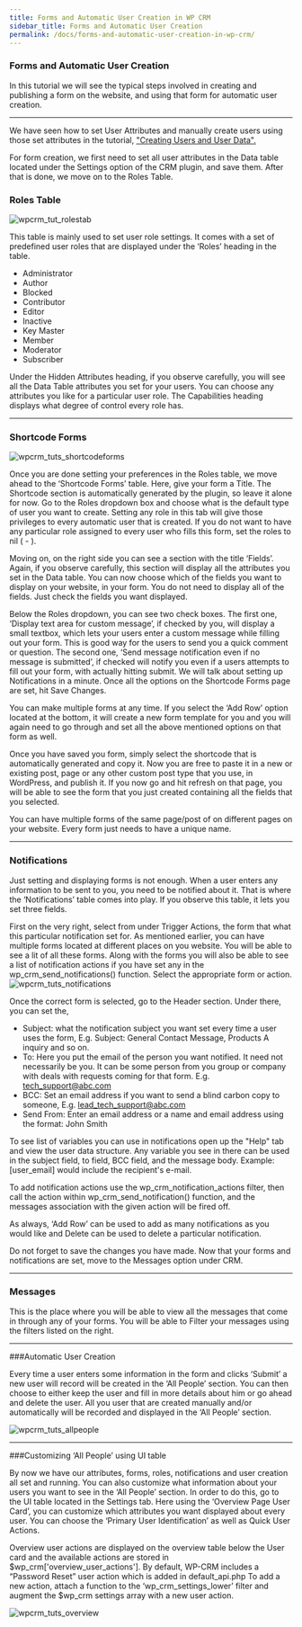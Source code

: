 ```yaml
---
title: Forms and Automatic User Creation in WP CRM
sidebar_title: Forms and Automatic User Creation
permalink: /docs/forms-and-automatic-user-creation-in-wp-crm/
---
```


### Forms and Automatic User Creation

In this tutorial we will see the typical steps involved in creating and publishing a form on the website, and using that form for automatic user creation.

___
We have seen how to set User Attributes and manually create users using those set attributes in the tutorial, ["Creating Users and User Data".](https://wp-crm.github.io/docs/creating-users-and-user-data-in-wp-crm/)

For form creation, we first need to set all user attributes in the Data table located under the Settings option of the CRM plugin, and save them. After that is done, we move on to the Roles Table.

### Roles Table
<img src="https://storage.googleapis.com/media.usabilitydynamics.com/2012/03/wpcrm_tut_rolestab.png" alt="wpcrm_tut_rolestab"/>

This table is mainly used to set user role settings. It comes with a set of predefined user roles that are displayed under the ‘Roles’ heading in the table.

* Administrator
* Author
* Blocked
* Contributor
* Editor
* Inactive
* Key Master
* Member
* Moderator
* Subscriber

Under the Hidden Attributes heading, if you observe carefully, you will see all the Data Table attributes you set for your users. You can choose any attributes you like for a particular user role. The Capabilities heading displays what degree of control every role has.
___

### Shortcode Forms

<img src="https://storage.googleapis.com/media.usabilitydynamics.com/2012/03/wpcrm_tuts_shortcodeforms.png" alt="wpcrm_tuts_shortcodeforms"/>

Once you are done setting your preferences in the Roles table, we move ahead to the ‘Shortcode Forms’ table. Here, give your form a Title. The Shortcode section is automatically generated by the plugin, so leave it alone for now. Go to the Roles dropdown box and choose what is the default type of user you want to create. Setting any role in this tab will give those privileges to every automatic user that is created. If you do not want to have any particular role assigned to every user who fills this form, set the roles to nil ( - ).

Moving on, on the right side you can see a section with the title ‘Fields’. Again, if you observe carefully, this section will display all the attributes you set in the Data table. You can now choose which of the fields you want to display on your website, in your form. You do not need to display all of the fields. Just check the fields you want displayed.

Below the Roles dropdown, you can see two check boxes. The first one, ‘Display text area for custom message’, if checked by you, will display a small textbox, which lets your users enter a custom message while filling out your form. This is good way for the users to send you a quick comment or question. The second one, ‘Send message notification even if no message is submitted’, if checked will notify you even if a users attempts to fill out your form, with actually hitting submit. We will talk about setting up Notifications in a minute. Once all the options on the Shortcode Forms page are set, hit Save Changes.

You can make multiple forms at any time. If you select the ‘Add Row’ option located at the bottom, it will create a new form template for you and you will again need to go through and set all the above mentioned options on that form as well.

Once you have saved you form, simply select the shortcode that is automatically generated and copy it. Now you are free to paste it in a new or existing post, page or any other custom post type that you use, in WordPress, and publish it. If you now go and hit refresh on that page, you will be able to see the form that you just created containing all the fields that you selected.

You can have multiple forms of the same page/post of on different pages on your website. Every form just needs to have a unique name.

___
### Notifications

Just setting and displaying forms is not enough. When a user enters any information to be sent to you, you need to be notified about it. That is where the ‘Notifications’ table comes into play. If you observe this table, it lets you set three fields.

First on the very right, select from under Trigger Actions, the form that what this particular notification set for. As mentioned earlier, you can have multiple forms located at different places on you website. You will be able to see a lit of all these forms. Along with the forms you will also be able to see a list of notification actions if you have set any in the wp_crm_send_notifications() function. Select the appropriate form or action.
<img src="https://storage.googleapis.com/media.usabilitydynamics.com/2012/03/wpcrm_tuts_notifications.png" alt="wpcrm_tuts_notifications"/>

Once the correct form is selected, go to the Header section. Under there, you can set the,

* Subject: what the notification subject you want set every time a user uses the form, E.g. Subject: General Contact Message, Products A inquiry and so on.
* To: Here you put the email of the person you want notified. It need not necessarily be you. It can be some person from you group or company with deals with requests coming for that form. E.g. tech_support@abc.com
* BCC: Set an email address if you want to send a blind carbon copy to someone, E.g. lead_tech_support@abc.com
* Send From: Enter an email address or a name and email address using the format: John Smith


To see list of variables you can use in notifications open up the "Help" tab and view the user data structure. Any variable you see in there can be used in the subject field, to field, BCC field, and the message body. Example: [user_email] would include the recipient's e-mail.

To add notification actions use the wp_crm_notification_actions filter, then call the action within wp_crm_send_notification() function, and the messages association with the given action will be fired off.

As always, ‘Add Row’ can be used to add as many notifications as you would like and Delete can be used to delete a particular notification.

Do not forget to save the changes you have made. Now that your forms and notifications are set, move to the Messages option under CRM.

____

### Messages

This is the place where you will be able to view all the messages that come in through any of your forms. You will be able to Filter your messages using the filters listed on the right.
____

###Automatic User Creation

Every time a user enters some information in the form and clicks ‘Submit’ a new user will record will be created in the ‘All People’ section. You can then choose to either keep the user and fill in more details about him or go ahead and delete the user. All you user that are created manually and/or automatically will be recorded and displayed in the ‘All People’ section.

<img src="https://storage.googleapis.com/media.usabilitydynamics.com/2012/03/wpcrm_tuts_allpeople.png" alt="wpcrm_tuts_allpeople"/>

____

###Customizing ‘All People’ using UI table

By now we have our attributes, forms, roles, notifications and user creation all set and running. You can also customize what information about your users you want to see in the ‘All People’ section. In order to do this, go to the UI table located in the Settings tab. Here using the ‘Overview Page User Card’, you can customize which attributes you want displayed about every user. You can choose the ‘Primary User Identification’ as well as Quick User Actions.

Overview user actions are displayed on the overview table below the User card and the available actions are stored in $wp_crm['overview_user_actions']. By default, WP-CRM includes a “Password Reset” user action which is added in default_api.php To add a new action, attach a function to the ‘wp_crm_settings_lower’ filter and augment the $wp_crm settings array with a new user action.

<img src="https://storage.googleapis.com/media.usabilitydynamics.com/2012/03/wpcrm_tuts_overview.png" alt="wpcrm_tuts_overview"/>
